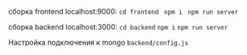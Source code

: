 сборка frontend localhost:9000: 
`cd frontend `
`npm i `
`npm run server`

сборка backend localhost:3000:
`cd backend`
`npm i`
`npm run server`

Настройка подключения к mongo `backend/config.js`


